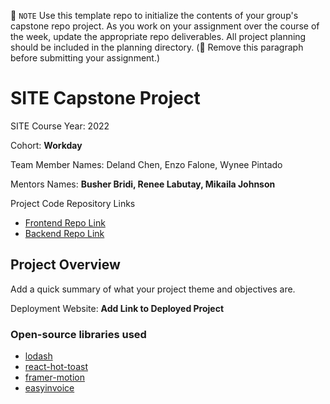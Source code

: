 📝 `NOTE` Use this template repo to initialize the contents of your group's capstone repo project. As you work on your assignment over the course of the week, update the appropriate repo deliverables. All project planning should be included in the planning directory. (🚫 Remove this paragraph before submitting your assignment.)

# SITE Capstone Project

SITE Course Year: 2022

Cohort: **Workday**

Team Member Names: Deland Chen, Enzo Falone, Wynee Pintado

Mentors Names: <b>Busher Bridi, Renee Labutay, Mikaila Johnson</b>

Project Code Repository Links

* [Frontend Repo Link](https://github.com/trillion-dollar-baby/autolog/tree/main/autolog-ui)
* [Backend Repo Link](https://github.com/trillion-dollar-baby/autolog/tree/main/autolog-api)

## Project Overview

Add a quick summary of what your project theme and objectives are. 

Deployment Website: **Add Link to Deployed Project**

### Open-source libraries used

- [lodash](https://www.npmjs.com/package/lodash)
- [react-hot-toast](https://react-hot-toast.com/)
- [framer-motion](https://www.npmjs.com/package/framer-motion)
- [easyinvoice](https://www.npmjs.com/package/easyinvoice)
